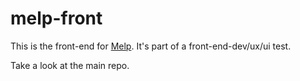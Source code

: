 # melp-front


This is the front-end for [Melp](http://github.com/ponentesincausa/melp). It's part of a front-end-dev/ux/ui test.

Take a look at the main repo.
